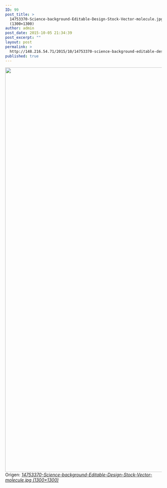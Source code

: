 ```yaml
---
ID: 99
post_title: >
  14753370-Science-background-Editable-Design-Stock-Vector-molecule.jpg
  (1300×1300)
author: admin
post_date: 2015-10-05 21:34:39
post_excerpt: ""
layout: post
permalink: >
  http://148.216.54.71/2015/10/14753370-science-background-editable-design-stock-vector-molecule-jpg-1300x1300/
published: true
---
```

<img class="alignnone" src="http://148.216.54.71/wp-content/uploads/2015/10/14753370-Science-background-Editable-Design-Stock-Vector-molecule1.jpg" alt="" width="1300" height="1300" />Origen: <em><a href="http://previews.123rf.com/images/hunthomas/hunthomas1208/hunthomas120800058/14753370-Science-background-Editable-Design-Stock-Vector-molecule.jpg">14753370-Science-background-Editable-Design-Stock-Vector-molecule.jpg (1300×1300)</a></em>